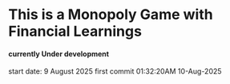 # This is a Monopoly Game with Financial Learnings
#### currently Under development
start date: 9 August 2025 first commit 01:32:20AM 10-Aug-2025